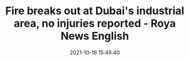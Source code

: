 ---
"title": "Fire breaks out at Dubai's industrial area, no injuries reported - Roya News English"
"date": "2021-10-18 15:48:40"
"feed_name": "GOOGLENEWSINDUSTRIAL"
"feed_website": "https://news.google.com/search?q=industrial%2Bincident&hl=en-US&gl=US&ceid=US:en"
"feed_rss": "https://news.google.com/rss/search?q=industrial%2Bincident&hl=en-US&gl=US&ceid=US:en"
"link": "https://en.royanews.tv/news/32068/2021-10-18"
"source": "{'href': 'https://en.royanews.tv', 'title': 'Roya News English'}"
"file": "_posts/2021-1-1-262f1c3932fe59e8290fd69f3ef87096c8fd57ab.md"
"accident": "1"
"drilling": "0"
"represented_by": "0"
"dead": "0"
"injured": "0"
"arrested": "0"
"place": "unknown place"
"where": "unknown site"
"causes": "unknown"
"place_uri": "unknown place"
---